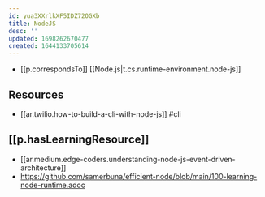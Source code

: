 ```yaml
---
id: yua3XXrlkXF5IDZ72OGXb
title: NodeJS
desc: ''
updated: 1698262670477
created: 1644133705614
---
```


- [[p.correspondsTo]] [[Node.js|t.cs.runtime-environment.node-js]]
  
## Resources

- [[ar.twilio.how-to-build-a-cli-with-node-js]] #cli

## [[p.hasLearningResource]]

- [[ar.medium.edge-coders.understanding-node-js-event-driven-architecture]]
- https://github.com/samerbuna/efficient-node/blob/main/100-learning-node-runtime.adoc